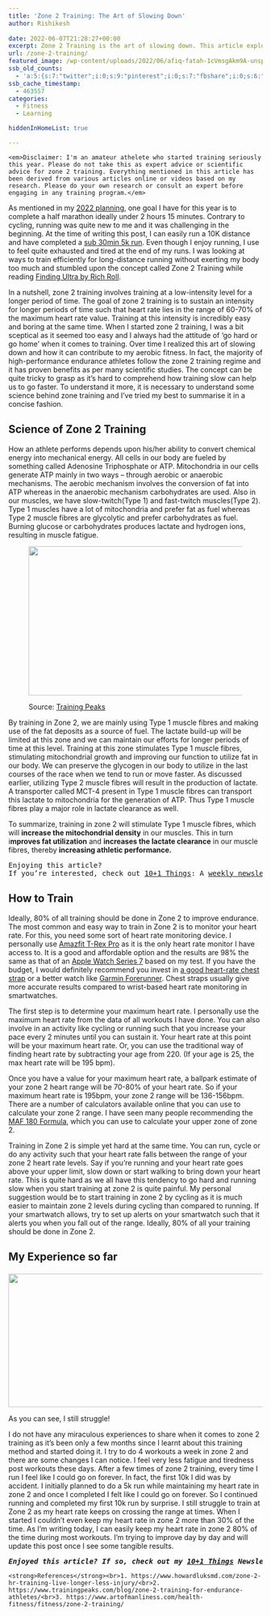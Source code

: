 ```yaml
---
title: 'Zone 2 Training: The Art of Slowing Down'
author: Rishikesh
 
date: 2022-06-07T21:28:27+00:00
excerpt: Zone 2 Training is the art of slowing down. This article explores why and how zone 2 training can make you a better athlete.
url: /zone-2-training/
featured_image: /wp-content/uploads/2022/06/afiq-fatah-1cVmsgAkm9A-unsplash-1200x797.jpg
ssb_old_counts:
  - 'a:5:{s:7:"twitter";i:0;s:9:"pinterest";i:0;s:7:"fbshare";i:0;s:6:"reddit";i:0;s:6:"tumblr";N;}'
ssb_cache_timestamp:
  - 463557
categories:
  - Fitness
  - Learning

hiddenInHomeList: true

---
```

<pre class="wp-block-code"><code>&lt;em>Disclaimer: I'm an amateur athelete who started training seriously this year. Please do not take this as expert advice or scientific advice for zone 2 training. Everything mentioned in this article has been derived from various articles online or videos based on my research. Please do your own research or consult an expert before engaging in any training program.&lt;/em></code></pre>

<p class="has-drop-cap">
  As mentioned in my <a href="https://rishikeshs.com/2022-planning/" title="2022 planning">2022 planning</a>, one goal I have for this year is to complete a half marathon ideally under 2 hours 15 minutes. Contrary to cycling, running was quite new to me and it was challenging in the beginning. At the time of writing this post, I can easily run a 10K distance and have completed a <a href="https://www.strava.com/activities/6845828156" target="_blank" rel="noreferrer noopener" title="sub 30min 5k run">sub 30min 5k run</a>. Even though I enjoy running, I use to feel quite exhausted and tired at the end of my runs. I was looking at ways to train efficiently for long-distance running without exerting my body too much and stumbled upon the concept called Zone 2 Training while reading <a href="https://geni.us/rsh-finding-ultra" rel="sponsored" title="Finding Ultra by Rich Roll">Finding Ultra by Rich Roll</a>.
</p>

In a nutshell, zone 2 training involves training at a low-intensity level for a longer period of time. The goal of zone 2 training is to sustain an intensity for longer periods of time such that heart rate lies in the range of 60-70% of the maximum heart rate value. Training at this intensity is incredibly easy and boring at the same time. When I started zone 2 training, I was a bit sceptical as it seemed too easy and I always had the attitude of &#8216;go hard or go home&#8217; when it comes to training. Over time I realized this art of slowing down and how it can contribute to my aerobic fitness. In fact, the majority of high-performance endurance athletes follow the zone 2 training regime and it has proven benefits as per many scientific studies. The concept can be quite tricky to grasp as it&#8217;s hard to comprehend how training slow can help us to go faster. To understand it more, it is necessary to understand some science behind zone training and I&#8217;ve tried my best to summarise it in a concise fashion.

## Science of Zone 2 Training

How an athlete performs depends upon his/her ability to convert chemical energy into mechanical energy. All cells in our body are fueled by something called Adenosine Triphosphate or ATP. Mitochondria in our cells generate ATP mainly in two ways &#8211; through aerobic or anaerobic mechanisms. The aerobic mechanism involves the conversion of fat into ATP whereas in the anaerobic mechanism carbohydrates are used. Also in our muscles, we have slow-twitch(Type 1) and fast-twitch muscles(Type 2). Type 1 muscles have a lot of mitochondria and prefer fat as fuel whereas Type 2 muscle fibres are glycolytic and prefer carbohydrates as fuel. Burning glucose or carbohydrates produces lactate and hydrogen ions, resulting in muscle fatigue.<figure class="wp-block-image size-full">

[<img decoding="async" loading="lazy" width="580" height="295" src="https://i0.wp.com/rishikeshs.com/wp-content/uploads/2022/06/image-1.png?resize=580%2C295&#038;ssl=1" alt="" class="wp-image-640" srcset="https://i0.wp.com/rishikeshs.com/wp-content/uploads/2022/06/image-1.png?w=649&ssl=1 649w, https://i0.wp.com/rishikeshs.com/wp-content/uploads/2022/06/image-1.png?resize=300%2C153&ssl=1 300w" sizes="(max-width: 580px) 100vw, 580px" data-recalc-dims="1" />][1]<figcaption>Source: <a href="https://www.trainingpeaks.com/blog/zone-2-training-for-endurance-athletes/" target="_blank" rel="noreferrer noopener" title="Training Peaks">Training Peaks</a></figcaption></figure> 

By training in Zone 2, we are mainly using Type 1 muscle fibres and making use of the fat deposits as a source of fuel. The lactate build-up will be limited at this zone and we can maintain our efforts for longer periods of time at this level. Training at this zone stimulates Type 1 muscle fibres, stimulating mitochondrial growth and improving our function to utilize fat in our body. We can preserve the glycogen in our body to utilize in the last courses of the race when we tend to run or move faster. As discussed earlier, utilizing Type 2 muscle fibres will result in the production of lactate. A transporter called MCT-4 present in Type 1 muscle fibres can transport this lactate to mitochondria for the generation of ATP. Thus Type 1 muscle fibres play a major role in lactate clearance as well.

To summarize, training in zone 2 will stimulate Type 1 muscle fibres, which will **increase the mitochondrial density** in our muscles. This in turn i**mproves fat utilization** and **increases the lactate clearance** in our muscle fibres, thereby **increasing athletic performance.**

<pre class="wp-block-preformatted">Enjoying this article?
If you’re interested, check out&nbsp;<a href="https://rishikesh.substack.com/about" target="_blank" rel="noreferrer noopener">10+1 Things</a>: A&nbsp;<a href="https://rishikesh.substack.com/" target="_blank" rel="noreferrer noopener">weekly newsletter</a>&nbsp;finely curated by me featuring 11 interesting things to feature your curiosity. <em><a href="https://rishikesh.substack.com/archive/" target="_blank" rel="noreferrer noopener">Check out the Archive!</a></em></pre>

## How to Train

Ideally, 80% of all training should be done in Zone 2 to improve endurance. The most common and easy way to train in Zone 2 is to monitor your heart rate. For this, you need some sort of heart rate monitoring device. I personally use <a href="https://geni.us/rsh-trex-pro" target="_blank" rel="noreferrer noopener sponsored" title="Amazfit T-Rex Pro">Amazfit T-Rex Pro</a> as it is the only heart rate monitor I have access to. It is a good and affordable option and the results are 98% the same as that of an <a href="https://geni.us/rsh-apple-watch7" target="_blank" rel="noreferrer noopener sponsored" title="Apple Watch Series 7">Apple Watch Series 7</a> based on my test. If you have the budget, I would definitely recommend you invest in <a href="https://geni.us/rsh-garmin-hrm" target="_blank" rel="noreferrer noopener sponsored" title=" a good heart-rate chest strap">a good heart-rate chest strap</a> or a better watch like <a href="https://geni.us/rsh-forerunner-945" target="_blank" rel="noreferrer noopener sponsored" title="Garmin Forerunner">Garmin Forerunner</a>. Chest straps usually give more accurate results compared to wrist-based heart rate monitoring in smartwatches.

The first step is to determine your maximum heart rate. I personally use the maximum heart rate from the data of all workouts I have done. You can also involve in an activity like cycling or running such that you increase your pace every 2 minutes until you can sustain it. Your heart rate at this point will be your maximum heart rate. Or, you can use the traditional way of finding heart rate by subtracting your age from 220. (If your age is 25, the max heart rate will be 195 bpm).

Once you have a value for your maximum heart rate, a ballpark estimate of your zone 2 heart range will be 70-80% of your heart rate. So if your maximum heart rate is 195bpm, your zone 2 range will be 136-156bpm. There are a number of calculators available online that you can use to calculate your zone 2 range. I have seen many people recommending the <a href="https://philmaffetone.com/180-formula/" target="_blank" rel="noreferrer noopener" title="MAF 180 Formula">MAF 180 Formula</a>, which you can use to calculate your upper zone of zone 2.

Training in Zone 2 is simple yet hard at the same time. You can run, cycle or do any activity such that your heart rate falls between the range of your zone 2 heart rate levels. Say if you&#8217;re running and your heart rate goes above your upper limit, slow down or start walking to bring down your heart rate. This is quite hard as we all have this tendency to go hard and running slow when you start training at zone 2 is quite painful. My personal suggestion would be to start training in zone 2 by cycling as it is much easier to maintain zone 2 levels during cycling than compared to running. If your smartwatch allows, try to set up alerts on your smartwatch such that it alerts you when you fall out of the range. Ideally, 80% of all your training should be done in Zone 2.

## My Experience so far<figure class="wp-block-image size-large">

<img decoding="async" loading="lazy" width="580" height="264" src="https://i0.wp.com/rishikeshs.com/wp-content/uploads/2022/06/image.png?resize=580%2C264&#038;ssl=1" alt="" class="wp-image-639" srcset="https://i0.wp.com/rishikeshs.com/wp-content/uploads/2022/06/image.png?resize=1024%2C466&ssl=1 1024w, https://i0.wp.com/rishikeshs.com/wp-content/uploads/2022/06/image.png?resize=300%2C136&ssl=1 300w, https://i0.wp.com/rishikeshs.com/wp-content/uploads/2022/06/image.png?resize=768%2C349&ssl=1 768w, https://i0.wp.com/rishikeshs.com/wp-content/uploads/2022/06/image.png?resize=1200%2C546&ssl=1 1200w, https://i0.wp.com/rishikeshs.com/wp-content/uploads/2022/06/image.png?w=1266&ssl=1 1266w" sizes="(max-width: 580px) 100vw, 580px" data-recalc-dims="1" /> <figcaption>As you can see, I still struggle!</figcaption></figure> 

I do not have any miraculous experiences to share when it comes to zone 2 training as it&#8217;s been only a few months since I learnt about this training method and started doing it. I try to do 4 workouts a week in zone 2 and there are some changes I can notice. I feel very less fatigue and tiredness post workouts these days. After a few times of zone 2 training, every time I run I feel like I could go on forever. In fact, the first 10k I did was by accident. I initially planned to do a 5k run while maintaining my heart rate in zone 2 and once I completed I felt like I could go on forever. So I continued running and completed my first 10k run by surprise. I still struggle to train at Zone 2 as my heart rate keeps on crossing the range at times. When I started I couldn&#8217;t even keep my heart rate in zone 2 more than 30% of the time. As I&#8217;m writing today, I can easily keep my heart rate in zone 2 80% of the time during most workouts. I&#8217;m trying to improve day by day and will update this post once I see some tangible results.

<pre class="wp-block-preformatted"><em><strong>Enjoyed this article? If so, check out my <a href="https://rishikesh.substack.com/" target="_blank" rel="noreferrer noopener">10+1 Things</a> Newsletter that I send out every Sunday. It contains 11 interesting Things I thought were worth sharing including books,articles, projects, and other things I'm curious about. <a href="https://rishikeshs.com/newsletter/" target="_blank" rel="noreferrer noopener">Click here </a>if you would like to check out the previous issues and may be subscribe! </strong></em>
</pre>

<pre class="wp-block-code"><code>&lt;strong>References&lt;/strong>&lt;br>1. https://www.howardluksmd.com/zone-2-hr-training-live-longer-less-injury/&lt;br>2. https://www.trainingpeaks.com/blog/zone-2-training-for-endurance-athletes/&lt;br>3. https://www.artofmanliness.com/health-fitness/fitness/zone-2-training/</code></pre>

 [1]: https://www.trainingpeaks.com/blog/zone-2-training-for-endurance-athletes/